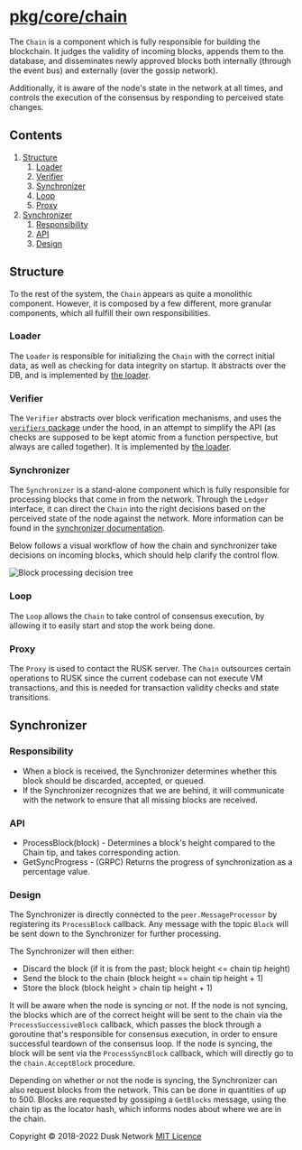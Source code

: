 # [pkg/core/chain](./pkg/core/chain)

The `Chain` is a component which is fully responsible for building the
blockchain. It judges the validity of incoming blocks, appends them to the
database, and disseminates newly approved blocks both internally (through the
event bus) and externally (over the gossip network).

Additionally, it is aware of the node's state in the network at all times, and
controls the execution of the consensus by responding to perceived state
changes.

<!-- ToC start -->
##  Contents

   1. [Structure](#structure)
      1. [Loader](#loader)
      1. [Verifier](#verifier)
      1. [Synchronizer](#synchronizer)
      1. [Loop](#loop)
      1. [Proxy](#proxy)
   1. [Synchronizer](#synchronizer-1)
      1. [Responsibility](#responsibility)
      1. [API](#api)
      1. [Design](#design)
<!-- ToC end -->

## Structure

To the rest of the system, the `Chain` appears as quite a monolithic component.
However, it is composed by a few different, more granular components, which all
fulfill their own responsibilities.

### Loader

The `Loader` is responsible for initializing the `Chain` with the correct
initial data, as well as checking for data integrity on startup. It abstracts
over the DB, and is implemented by [the loader](./loader.go).

### Verifier

The `Verifier` abstracts over block verification mechanisms, and uses
the [`verifiers` package](../verifiers/README.md) under the hood, in an attempt
to simplify the API (as checks are supposed to be kept atomic from a function
perspective, but always are called together). It is implemented
by [the loader](./loader.go).

### Synchronizer

The `Synchronizer` is a stand-alone component which is fully responsible for
processing blocks that come in from the network. Through the `Ledger` interface,
it can direct the `Chain` into the right decisions based on the perceived state
of the node against the network. More information can be found in
the [synchronizer documentation](./synchronizer.md).

Below follows a visual workflow of how the chain and synchronizer take decisions
on incoming blocks, which should help clarify the control flow.

![Block processing decision tree](./chain_processing_flow.jpg)

### Loop

The `Loop` allows the `Chain` to take control of consensus execution, by
allowing it to easily start and stop the work being done.

### Proxy

The `Proxy` is used to contact the RUSK server. The `Chain` outsources certain
operations to RUSK since the current codebase can not execute VM transactions,
and this is needed for transaction validity checks and state transitions.

## Synchronizer

### Responsibility

* When a block is received, the Synchronizer determines whether this block
  should be discarded, accepted, or queued.
* If the Synchronizer recognizes that we are behind, it will communicate with
  the network to ensure that all missing blocks are received.

### API

* ProcessBlock\(block\) - Determines a block's height compared to the Chain tip,
  and takes corresponding action.
* GetSyncProgress - (GRPC) Returns the progress of synchronization as a
  percentage value.

### Design

The Synchronizer is directly connected to the `peer.MessageProcessor` by
registering its `ProcessBlock` callback. Any message with the topic `Block` will
be sent down to the Synchronizer for further processing.

The Synchronizer will then either:

- Discard the block (if it is from the past; block height <= chain tip height)
- Send the block to the chain (block height == chain tip height + 1)
- Store the block (block height > chain tip height + 1)

It will be aware when the node is syncing or not. If the node is not syncing,
the blocks which are of the correct height will be sent to the chain via
the `ProcessSuccessiveBlock` callback, which passes the block through a
goroutine that's responsible for consensus execution, in order to ensure
successful teardown of the consensus loop. If the node is syncing, the block
will be sent via the `ProcessSyncBlock` callback, which will directly go to
the `chain.AcceptBlock` procedure.

Depending on whether or not the node is syncing, the Synchronizer can also
request blocks from the network. This can be done in quantities of up to 500.
Blocks are requested by gossiping a `GetBlocks` message, using the chain tip as
the locator hash, which informs nodes about where we are in the chain.

Copyright © 2018-2022 Dusk Network
[MIT Licence](https://github.com/dusk-network/dusk-blockchain/blob/master/LICENSE)
